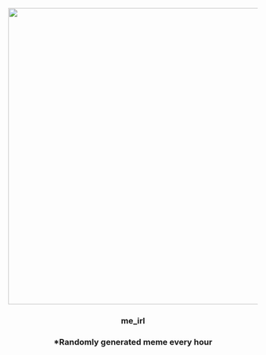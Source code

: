 <p align="center">
        <img src="https://i.redd.it/ruys9thgjk0a1.gif" width="600" height="600">
        </p>
        <h3 align="center">me_irl</h3>
        <h3 align="center">*Randomly generated meme every hour</h3>
    